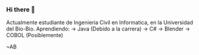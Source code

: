 ### Hi there 👋

<!--
**rottensyst88/rottensyst88** is a ✨ _special_ ✨ repository because its `README.md` (this file) appears on your GitHub profile.

Here are some ideas to get you started:

- 🔭 I’m currently working on ...
- 🌱 I’m currently learning ...
- 👯 I’m looking to collaborate on ...
- 🤔 I’m looking for help with ...
- 💬 Ask me about ...
- 📫 How to reach me: ...
- 😄 Pronouns: ...
- ⚡ Fun fact: ...
-->

Actualmente estudiante de Ingenieria Civil en Informatica, en la Universidad del Bio-Bio.
  Aprendiendo:  -> Java (Debido a la carrera)
                -> C#
                -> Blender
                -> COBOL (Posiblemente)

~AB
